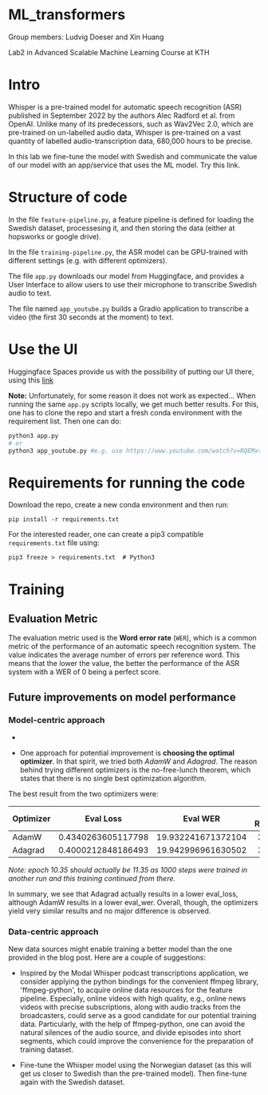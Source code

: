 # ML_transformers
Group members: Ludvig Doeser and Xin Huang

Lab2 in Advanced Scalable Machine Learning Course at KTH

# Intro
Whisper is a pre-trained model for automatic speech recognition (ASR) published in September 2022 by the authors Alec Radford et al. from OpenAI. Unlike many of its predecessors, such as Wav2Vec 2.0, which are pre-trained on un-labelled audio data, Whisper is pre-trained on a vast quantity of labelled audio-transcription data, 680,000 hours to be precise.

In this lab we fine-tune the model with Swedish and communicate the value of our model with an app/service that uses the ML model. Try this link.

# Structure of code

In the file `feature-pipeline.py`, a feature pipeline is defined for loading the Swedish dataset, processesing it, and then storing the data (either at hopsworks or google drive). 

In the file `training-pipeline.py`, the ASR model can be GPU-trained with different settings (e.g. with different optimizers).

The file `app.py` downloads our model from Huggingface, and provides a User Interface to allow users to use their microphone to transcribe Swedish audio to text.

The file named `app_youtube.py` builds a Gradio application to transcribe a video (the first 30 seconds at the moment) to text.

# Use the UI

Huggingface Spaces provide us with the possibility of putting our UI there, using this [link](https://huggingface.co/spaces/LudvigDoeser/svenska_taligenkanning)

**Note:** Unfortunately, for some reason it does not work as expected... When running the same `app.py` scripts locally, we get much better results. For this, one has to clone the repo and start a fresh conda environment with the requirement list. Then one can do:

```python
python3 app.py
# or
python3 app_youtube.py #e.g. use https://www.youtube.com/watch?v=RQEMxtM2_X8 (news in basic Swedish)
```

# Requirements for running the code

Download the repo, create a new conda environment and then run:

```
pip install -r requirements.txt
```

For the interested reader, one can create a pip3 compatible `requirements.txt` file using:

```
pip3 freeze > requirements.txt  # Python3
```

# Training

## Evaluation Metric

The evaluation metric used is the **Word error rate** (`WER`), which is a common metric of the performance of an automatic speech recognition system. The value indicates the average number of errors per reference word. This means that the lower the value, the better the performance of the ASR system with a WER of 0 being a perfect score.

## Future improvements on model performance

### Model-centric approach

*

* One approach for potential improvement is **choosing the optimal optimizer**. In that spirit, we tried both *AdamW* and *Adagrad*. 
The reason behind trying different optimizers is the no-free-lunch theorem, which states that there is no single best optimization algorithm.

The best result from the two optimizers were:

| Optimizer   | Eval Loss           | Eval WER            | Train Runtime | Train Loss | Epoch |
| :---        |    :----:           |      :----:         | :----:        | :----:     | ---:  |
| AdamW       | 0.4340263605117798  | 19.932241671372104  | 35079         | 0.011709   | 10.35 |
| Adagrad     | 0.4000212848186493  | 19.942996961630502  | 38430         | 0.080103   | 7.76  |

*Note: epoch 10.35 should actually be 11.35 as 1000 steps were trained in another run and this training continued from there.*

In summary, we see that Adagrad actually results in a lower eval_loss, although AdamW results in a lower eval_wer. Overall, though, the optimizers yield very similar results and no major difference is observed.

### Data-centric approach

New data sources might enable training a better model than the one provided in the blog post. Here are a couple of suggestions:

* Inspired by the Modal Whisper podcast transcriptions application, we consider applying the python bindings for the convenient ffmpeg library, 'ffmpeg-python', to acquire online data resources for the feature pipeline. Especially, online videos with high quality, e.g., online news videos with precise subscriptions, along with audio tracks from the broadcasters, could serve as a good candidate for our potential training data. Particularly, with the help of ffmpeg-python, one can avoid the natural silences of the audio source, and divide episodes into short segments, which could improve the convenience for the preparation of training dataset.

* Fine-tune the Whisper model using the Norwegian dataset (as this will get us closer to Swedish than the pre-trained model). Then fine-tune again with the Swedish dataset.



